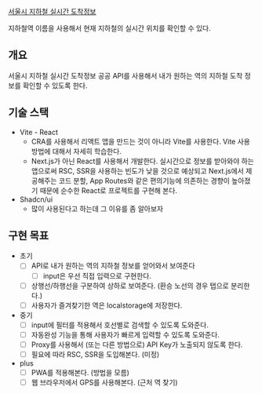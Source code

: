 [서울시 지하철 실시간 도착정보](https://data.seoul.go.kr/dataList/OA-12764/F/1/datasetView.do#)

지하철역 이름을 사용해서 현재 지하철의 실시간 위치를 확인할 수 있다.

## 개요

서울시 지하철 실시간 도착정보 공공 API를 사용해서 내가 원하는 역의 지하철 도착 정보를 확인할 수 있도록 한다.

## 기술 스택

- Vite - React
  - CRA를 사용해서 리액트 앱을 만드는 것이 아니라 Vite를 사용한다. Vite 사용 방법에 대해서 자세히 학습한다.
  - Next.js가 아닌 React를 사용해서 개발한다. 실시간으로 정보를 받아와야 하는 앱으로써 RSC, SSR을 사용하는 빈도가 낮을 것으로 예상되고 Next.js에서 제공해주는 코드 분할, App Routes와 같은 편의기능에 의존하는 경향이 높아졌기 때문에 순수한 React로 프로젝트를 구현해 본다.
- Shadcn/ui
  - 많이 사용된다고 하는데 그 이유를 좀 알아보자

## 구현 목표

- 초기
  - [ ] API로 내가 원하는 역의 지하철 정보를 얻어와서 보여준다
    - [ ] input은 우선 직접 입력으로 구현한다.
  - [ ] 상행선/하행선을 구분하여 상하로 보여준다. (환승 노선의 경우 탭으로 분리한다.)
  - [ ] 사용자가 즐겨찾기한 역은 localstorage에 저장한다.
- 중기
  - [ ] input에 필터를 적용해서 호선별로 검색할 수 있도록 도와준다.
  - [ ] 자동완성 기능을 통해 사용자가 빠르게 입력할 수 있도록 도와준다.
  - [ ] Proxy를 사용해서 (또는 다른 방법으로) API Key가 노출되지 않도록 한다.
  - [ ] 필요에 따라 RSC, SSR을 도입해본다. (미정)
- plus
  - [ ] PWA를 적용해본다. (방법을 모름)
  - [ ] 웹 브라우저에서 GPS를 사용해본다. (근처 역 찾기)

